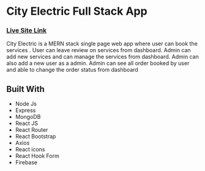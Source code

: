 # City Electric Full Stack App
### [Live Site Link](https://city-electric.web.app)

City Electric is a MERN stack single page web app where user can book the services . User can leave review on services from dashboard. 
Admin can add new services and can manage the services  from dashboard. Admin can also add a new user as a admin.
Admin can see all order booked by user and able to change the order status from dashboard

## Built With
* Node Js
* Express
* MongoDB
* React JS
* React Router
* React Bootstrap
* Axios
* React icons
* React Hook Form
* Firebase


